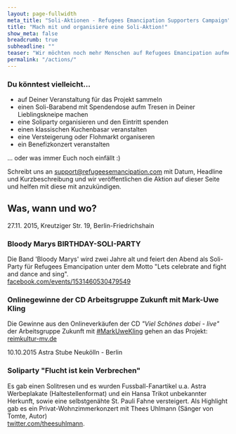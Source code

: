```yaml
---
layout: page-fullwidth
meta_title: "Soli-Aktionen - Refugees Emancipation Supporters Campaign"
title: "Mach mit und organisiere eine Soli-Aktion!"
show_meta: false
breadcrumb: true
subheadline: ""
teaser: "Wir möchten noch mehr Menschen auf Refugees Emancipation aufmerksam machen und mit Soliaktionen weitere Spenden sammeln. "
permalink: "/actions/"
---
```


### Du könntest vielleicht...
- auf Deiner Veranstaltung für das Projekt sammeln
- einen Soli-Barabend mit Spendendose aufm Tresen in Deiner Lieblingskneipe machen
- eine Soliparty organisieren und den Eintritt spenden
- einen klassischen Kuchenbasar veranstalten
- eine Versteigerung oder Flohmarkt organiseren
- ein Benefizkonzert veranstalten

... oder was immer Euch noch einfällt :)

Schreibt uns an [support@refugeesemancipation.com](mailto:support@refugeesemancipation.com) mit Datum, Headline und Kurzbeschreibung und wir veröffentlichen die Aktion auf dieser Seite und helfen mit diese mit anzukündigen.

## Was, wann und wo?

<p class="subheadline subheader mt20">27.11. 2015, Kreutziger Str. 19, Berlin-Friedrichshain</p>
<h3 class="t0">Bloody Marys BIRTHDAY-SOLI-PARTY</h3>

Die Band 'Bloody Marys' wird zwei Jahre alt und feiert den Abend
als Soli-Party für Refugees Emancipation unter dem Motto
"Lets celebrate and fight and dance and sing".<br>
[facebook.com/events/1531460530479549](https://www.facebook.com/events/1531460530479549/)

### Onlinegewinne der CD Arbeitsgruppe Zukunft mit Mark-Uwe Kling
Die Gewinne aus den Onlineverkäufen der CD _"Viel Schönes dabei - live"_ der Arbeitsgruppe Zukunft mit [#MarkUweKling](https://twitter.com/search?src=typd&q=%23MarkUweKling) gehen an das Projekt:<br> [reimkultur-mv.de](https://www.reimkultur-mv.de/artikel_mk15005_audio-cd-arbeitsgruppe-zukunft-viel-schoenes-dabei-live.html)

<p class="subheadline subheader">10.10.2015 Astra Stube Neukölln - Berlin</p>

<h3 class="t0"> Soliparty "Flucht ist kein Verbrechen"</h3>

Es gab einen Solitresen und es wurden Fussball-Fanartikel u.a. Astra Werbeplakate (Haltestellenformat) und ein Hansa Trikot unbekannter Herkunft, sowie eine selbstgenähte St. Pauli Fahne versteigert. Als Highlight gab es ein Privat-Wohnzimmerkonzert mit Thees Uhlmann (Sänger von Tomte, Autor)<br> [twitter.com/theesuhlmann](https://twitter.com/theesuhlmann).
